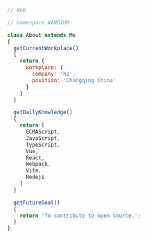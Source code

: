 <!--
**WANGIUR/WANGIUR** is a ✨ _special_ ✨ repository because its `README.md` (this file) appears on your GitHub profile.

Here are some ideas to get you started:

- 🔭 I’m currently working on ...
- 🌱 I’m currently learning ...
- 👯 I’m looking to collaborate on ...
- 🤔 I’m looking for help with ...
- 💬 Ask me about ...
- 📫 How to reach me: ...
- 😄 Pronouns: ...
- ⚡ Fun fact: ...
-->

````js
// Web

// namespace WANGIUR

class About extends Me
{
  getCurrentWorkplace() 
  {
    return {
      workplace: {
        company: 'hz',
        position: 'Chongqing China'
      }
    }
  }

  getDailyKnowledge()
  {
    return [
      ECMAScript,
      JavaScript,
      TypeScript,
      Vue,
      React,
      Webpack,
      Vite,
      Nodejs
    ]
  }

  getFutureGoal()
  {
    return 'To contribute to open source.';
  } 
}
````

